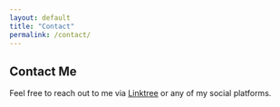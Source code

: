 ```yaml
---
layout: default
title: "Contact"
permalink: /contact/
---
```


## Contact Me

Feel free to reach out to me via [Linktree](https://linktr.ee/MohamedLakssir) or any of my social platforms.
